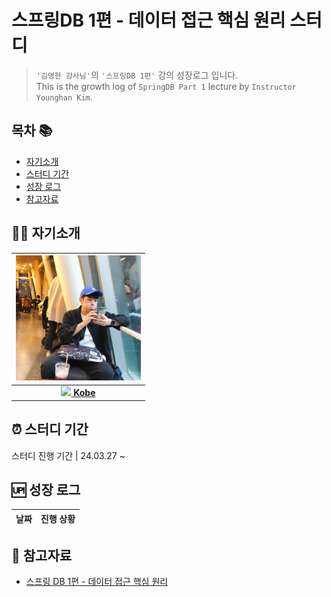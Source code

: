 # 스프링DB 1편 - 데이터 접근 핵심 원리 스터디

> `'김영한 강사님'`의 `'스프링DB 1편'` 강의 성장로그 입니다.<br>
> This is the growth log of `SpringDB Part 1` lecture by `Instructor Younghan Kim`.

## 목차 📚

- [자기소개](#-자기소개)
- [스터디 기간](#-스터디-기간)
- [성장 로그](#-성장-로그)
- [참고자료](#-참고자료)

## 🧑‍💻 자기소개
| <img src="https://github.com/devKobe24/BranchTest/blob/main/IMG_5424.JPG?raw=true" width="200" height="200"/> |
| :-: |
| [<img src="https://hackmd.io/_uploads/SJEQuLsEh.png" width="20"/> **Kobe**](https://www.devkobe24.com/) |

## ⏰ 스터디 기간
스터디 진행 기간 | 24.03.27 ~ 

## 🆙 성장 로그
| 날짜 | 진행 상황 | 
| -------- | -------- |


## 📑 참고자료
- [스프링 DB 1편 - 데이터 접근 핵심 원리](https://www.inflearn.com/course/%EC%8A%A4%ED%94%84%EB%A7%81-db-1)
